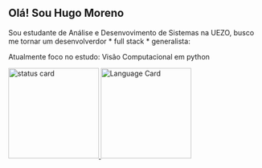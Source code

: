 ## Olá! Sou Hugo Moreno

<!--
**hugo-bm/hugo-bm** is a ✨ _special_ ✨ repository because its `README.md` (this file) appears on your GitHub profile.

Here are some ideas to get you started:

- 🔭 I’m currently working on ...
- 🌱 I’m currently learning ...
- 👯 I’m looking to collaborate on ...
- 🤔 I’m looking for help with ...
- 💬 Ask me about ...
- 📫 How to reach me: ...
- 😄 Pronouns: ...
- ⚡ Fun fact: ...
-->

Sou estudante de Análise e Desenvovimento de Sistemas na UEZO, busco me tornar um desenvolverdor * full stack * generalista:

Atualmente foco no estudo: Visão Computacional em python





<div>
  <a href="https://github.com/hugo-bm">
    <img alt="status card" height="180em" src="https://github-readme-stats.vercel.app/api?username=hugo-bm&show_icons=true&theme=city_lights"/>
    <img alt="Language Card" height="180em" src="https://github-readme-stats.vercel.app/api/top-langs/?username=hugo-bm&layout=compact&custom_title=Linguagens%20mais%20usadas&theme=city_lights"/>
  </a>
</div>
